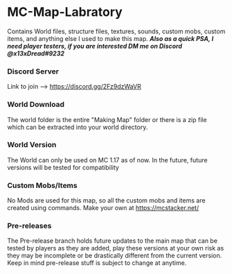 # MC-Map-Labratory
Contains World files, structure files, textures, sounds, custom mobs, custom items, and anything else I used to make this map. 
***Also as a quick PSA, I need player testers, if you are interested DM me on Discord @x13xDread#9232***

### Discord Server
Link to join --> https://discord.gg/2Fz9dzWaVR

### World Download
The world folder is the entire "Making Map" folder or there is a zip file which can be extracted into your world directory.

### World Version
The World can only be used on MC 1.17 as of now. In the future, future versions will be tested for compatibility

### Custom Mobs/Items
No Mods are used for this map, so all the custom mobs and items are created using commands. Make your own at https://mcstacker.net/

### Pre-releases
The Pre-release branch holds future updates to the main map that can be tested by players as they are added, play these versions at your own risk as they may be incomplete or be drastically different from the current version. Keep in mind pre-release stuff is subject to change at anytime.
